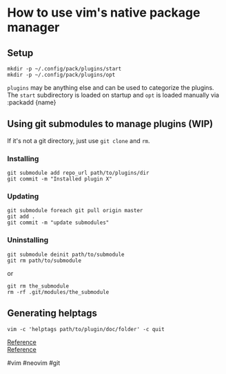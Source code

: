 # How to use vim's native package manager

## Setup
```
mkdir -p ~/.config/pack/plugins/start
mkdir -p ~/.config/pack/plugins/opt
```
`plugins` may be anything else and can be used to categorize the plugins. The
`start` subdirectory is loaded on startup and `opt` is loaded manually via
:packadd {name}

## Using git submodules to manage plugins (WIP)

If it's not a git directory, just use `git clone` and `rm`.

### Installing
```
git submodule add repo_url path/to/plugins/dir
git commit -m "Installed plugin X"
```

### Updating
```
git submodule foreach git pull origin master
git add .
git commit -m "update submodules"
```

### Uninstalling
```
git submodule deinit path/to/submodule
git rm path/to/submodule
```
or
```
git rm the_submodule
rm -rf .git/modules/the_submodule
```

## Generating helptags
```
vim -c 'helptags path/to/plugin/doc/folder' -c quit
```

[Reference](https://www.danielfranklin.id.au/vim-8-package-management/)  
[Reference](https://shapeshed.com/vim-packages/#vim-8-brings-native-third-party-package-loading)

#vim
#neovim
#git
